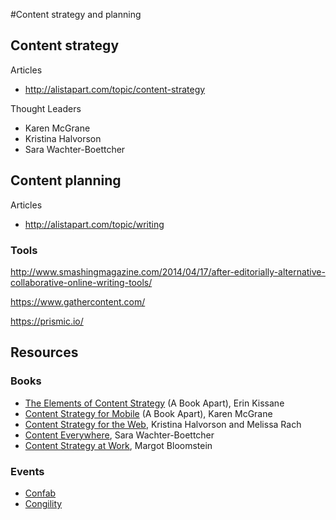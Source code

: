 #Content strategy and planning

## Content strategy

Articles

* http://alistapart.com/topic/content-strategy

Thought Leaders

* Karen McGrane
* Kristina Halvorson
* Sara Wachter-Boettcher


## Content planning

Articles

* http://alistapart.com/topic/writing

### Tools

http://www.smashingmagazine.com/2014/04/17/after-editorially-alternative-collaborative-online-writing-tools/

https://www.gathercontent.com/

https://prismic.io/

## Resources

### Books

* [The Elements of Content Strategy](http://www.abookapart.com/products/the-elements-of-content-strategy/) (A Book Apart), Erin Kissane 
* [Content Strategy for Mobile](http://www.abookapart.com/products/content-strategy-for-mobile/) (A Book Apart), Karen McGrane
* [Content Strategy for the Web](http://contentstrategy.com/book.html), Kristina Halvorson and Melissa Rach
* [Content Everywhere](http://rosenfeldmedia.com/books/content-everywhere/), Sara Wachter-Boettcher
* [Content Strategy at Work](http://appropriateinc.com/book/), Margot Bloomstein

### Events

* [Confab](http://confabevents.com/)
* [Congility](http://www.congility.com/)
